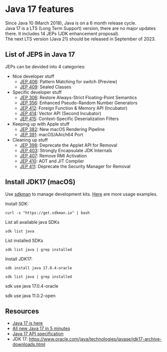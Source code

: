 # Java 17 features
Since Java 10 (March 2018), Java is on a 6 month release cycle. </br>
Java 17 is a LTS (Long Term Support) version, there are no major updates there. It includes 14 JEPs (JDK enhancement proposal).</br>
The next LTS version (Java 21) should be released in September of 2023.

## List of JEPS in Java 17
JEPs can be devided into 4 categories:
* Nice developer stuff
  * [JEP 406](https://openjdk.org/jeps/406): Pattern Matching for switch (Preview)
  * [JEP 409](https://openjdk.org/jeps/409): Sealed Classes
* Specific developer stuff
  * [JEP 306](https://openjdk.org/jeps/306): Restore Always-Strict Floating-Point Semantics
  * [JEP 356](https://openjdk.org/jeps/356): Enhanced Pseudo-Random Number Generators
  * [JEP 412](https://openjdk.org/jeps/412): Foreign Function & Memory API (Incubator)
  * [JEP 414](https://openjdk.org/jeps/414): Vector API (Second Incubator)
  * [JEP 415](https://openjdk.org/jeps/415): Context-Specific Deserialization Filters
* Keeping up with Apple stuff
  * [JEP 382](https://openjdk.org/jeps/382): New macOS Rendering Pipeline
  * [JEP 391](https://openjdk.org/jeps/391): macOS/AArch64 Port
* Cleaning up stuff
  * [JEP 398](https://openjdk.org/jeps/398): Deprecate the Applet API for Removal
  * [JEP 403](https://openjdk.org/jeps/403): Strongly Encapsulate JDK Internals
  * [JEP 407](https://openjdk.org/jeps/407): Remove RMI Activation
  * [JEP 410](https://openjdk.org/jeps/410): AOT and JIT Compiler
  * [JEP 411](https://openjdk.org/jeps/411): Deprecate the Security Manager for Removal

## Install JDK17 (macOS)
Use [sdkman](https://sdkman.io/) to manage development kits. [Here](https://sdkman.io/usage) are more usage examples.

Install SDK:
```
curl -s "https://get.sdkman.io" | bash
```
List all available java SDKs
```
sdk list java
```
List installed SDKs
```
sdk list java | grep installed
```
Install JDK17:
```
sdk install java 17.0.4-oracle
```
```
sdk list java | grep installed
```

sdk use java 17.0.4-oracle

sdk use java 11.0.2-open



## Resources
* [Java 17 is here](https://blogs.oracle.com/javamagazine/post/java-jdk-17-generally-available)
* [All new Java 17 in 5 minutes](https://youtu.be/m2ak1zI-M8g)
* [Java 17 API specification](https://cr.openjdk.java.net/~iris/se/17/latestSpec//api/index.html)
* JDK 17: https://www.oracle.com/java/technologies/javase/jdk17-archive-downloads.html

